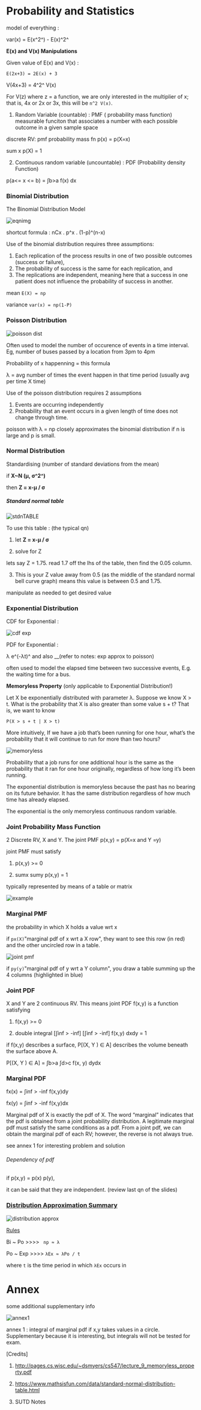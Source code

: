 # Probability and Statistics

model of everything : 

var(x) = E(x^2^) - E(x)^2^



**E(x) and V(x) Manipulations**

Given value of E(x) and V(x) :

`E(2x+3) = 2E(x) + 3`

V(4x+3) = 4^2^ V(x)



For V(z) where z = a function, we are only interested in the multiplier of x; that is, 4x or 2x or 3x, this will be `n^2 V(x)`.

1) Random Variable (countable) : PMF ( probability mass function) measurable funciton that associates a  number with each possible outcome in a given sample space

discrete RV: pmf probability mass fn p(x) = p(X=x)

sum x p(X) = 1



2) Continuous random variable (uncountable) : PDF (Probability density Function)

p(a<= x <= b) = ∫b>a f(x) dx









### Binomial Distribution

The Binomial Distribution Model



![eqnimg](./assets/eqnimg.gif)



shortcut formula : nCx . p^x . (1-p)^(n-x)

Use of the binomial distribution requires three assumptions:

1. Each replication of the process results in one of two possible outcomes (success or failure),
2. The probability of success is the same for each replication, and
3. The replications are independent, meaning here that a success in one patient does not influence the probability of success in another.



mean `E(X) = np`

variance `var(x) = np(1-P)`



### Poisson Distribution

![poisson dist](./assets/poisson_dist.png)

Often used to model the number of occurence of events in a time interval. Eg, number of buses passed by a location from 3pm to 4pm

Probability of x happenning = this formula

λ = avg number of times the event happen in that time period (usually avg per time X time)

Use of the poisson distribution requires 2 assumptions

1. Events are occurring independently
2. Probability that an event occurs in a given length of time does not change through time.



poisson with λ = np closely approximates the binomial distribution if n is large and p is small.









### Normal Distribution



Standardising (number of standard deviations from the mean)

if **X~N (µ, σ^2^)**

then **Z = x-µ / σ**



##### Standard normal table

![stdnTABLE](./assets/stdnTABLE.png)



To use this table : (the typical qn)

1) let **Z = x-µ / σ**

2) solve for Z

lets say Z = 1.75. read 1.7 off the lhs of the table, then find the 0.05 column. 

3) This is your Z value away from 0.5 (as the middle of the standard normal bell curve graph) means this value is between 0.5 and 1.75.

manipulate as needed to get desired value





### Exponential Distribution

CDF for Exponential : 

![cdf exp](./assets/cdf_exp.png)

PDF for Exponential : 

λ e^(-λt)^  and also __(refer to notes: exp approx to poisson)

often used to model the elapsed time between two successive events, E.g. the waiting time for a bus.



**Memoryless Property** (only applicable to Exponential Distribution!)

Let X be exponentially distributed with parameter λ. Suppose we know X > t. What is the probability that X is also greater than some value s + t? That is, we want to know

`P(X > s + t | X > t)`

More intuitively, If we have a job that’s been running for one hour, what’s the probability that it will continue to run for more than two hours?

![memoryless](./assets/memoryless.png)

Probability that a job runs for one additional hour is the same as the probability that it ran for one hour originally, regardless of how long it’s been running. 

The exponential distribution is memoryless because the past has no bearing on its future behavior. It has the same distribution regardless of how much time has already elapsed. 

The exponential is the only memoryless continuous random variable.







### Joint Probability Mass Function

2 Discrete RV, X and Y. The joint PMF p(x,y) = p(X=x and Y =y)

joint PMF must satisfy
1) p(x,y) >= 0

2) sumx sumy p(x,y) = 1

typically represented by means of a table or matrix

![example](./assets./example.png)





### Marginal PMF

the probability in which X holds a value wrt x

if `px(X)`"marginal pdf of x wrt a X row", they want to see this row (in red) and the other uncircled row in a table.

![joint pmf](./assets/joint_pmf.png)

if `py(y)`"marginal pdf of y wrt a Y column", you draw a table summing up the 4 columns (highlighted in blue)



### Joint PDF

X and Y are 2 continuous RV. This means joint PDF f(x,y) is a function satisfying

1) f(x,y) >= 0

2) double integral [∫inf > -inf]  [∫inf > -inf]  f(x,y) dxdy = 1



if f(x,y) describes a surface, P[(X, Y ) ∈ A] describes the volume beneath the surface above A.



P[(X, Y ) ∈ A] = ∫b>a ∫d>c f(x, y) dydx

### Marginal PDF

fx(x) = ∫inf > -inf f(x,y)dy 

fx(y) = ∫inf > -inf f(x,y)dx

 

Marginal pdf of X is exactly the pdf of X. The word “marginal” indicates that the pdf is obtained from a joint probability distribution. A legitimate marginal pdf must satisfy the same conditions as a pdf. From a joint pdf, we can obtain the marginal pdf of each RV; however, the reverse is not always true.

see annex 1 for interesting problem and solution



###### Dependency of pdf

if p(x,y) = p(x) p(y),

it can be said that they are independent. (review last qn of the slides)





### <u>Distribution Approximation Summary</u>

![distribution approx](./assets/distribution_approx.jpg)

<u>Rules</u>

Bi ~ Po >>>> ` np ≈ λ`



Po ~ Exp >>>> `λEx ≈ λPo / t`

where `t` is the time period in which `λEx` occurs in















# Annex 

some additional supplementary info



![annex1](./assets/annex1.png)

annex 1 : integral of marginal pdf if x,y takes values in a circle. Supplementary because it is interesting, but integrals will not be tested for exam.





[Credits]
1) http://pages.cs.wisc.edu/~dsmyers/cs547/lecture_9_memoryless_property.pdf

2) https://www.mathsisfun.com/data/standard-normal-distribution-table.html

3) SUTD Notes